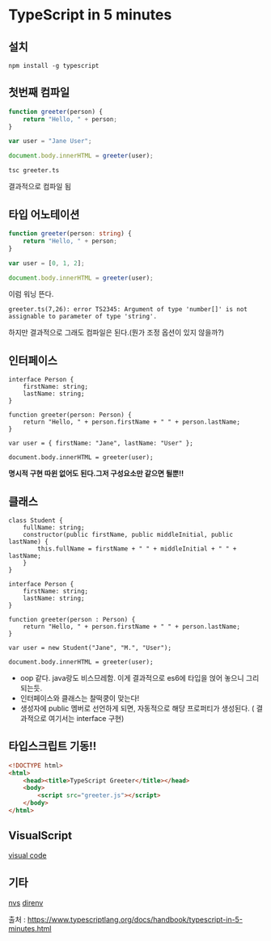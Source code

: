 # TypeScript in 5 minutes

## 설치
```shell
npm install -g typescript
```
## 첫번째 컴파일
```javascript
function greeter(person) {
    return "Hello, " + person;
}

var user = "Jane User";

document.body.innerHTML = greeter(user);
```
```
tsc greeter.ts
```
결과적으로 컴파일 됨
## 타입 어노테이션
```typescript
function greeter(person: string) {
    return "Hello, " + person;
}

var user = [0, 1, 2];

document.body.innerHTML = greeter(user);
```
이럼 워닝 뜬다.
```
greeter.ts(7,26): error TS2345: Argument of type 'number[]' is not assignable to parameter of type 'string'.
```
하지만 결과적으로 그래도 컴파일은 된다.(뭔가 조정 옵션이 있지 않을까?)
## 인터페이스
````
interface Person {
    firstName: string;
    lastName: string;
}

function greeter(person: Person) {
    return "Hello, " + person.firstName + " " + person.lastName;
}

var user = { firstName: "Jane", lastName: "User" };

document.body.innerHTML = greeter(user);

````
**명시적 구현 따윈 없어도 된다.그저 구성요소만 같으면 될뿐!!**
## 클래스
```
class Student {
    fullName: string;
    constructor(public firstName, public middleInitial, public lastName) {
        this.fullName = firstName + " " + middleInitial + " " + lastName;
    }
}

interface Person {
    firstName: string;
    lastName: string;
}

function greeter(person : Person) {
    return "Hello, " + person.firstName + " " + person.lastName;
}

var user = new Student("Jane", "M.", "User");

document.body.innerHTML = greeter(user);
```
* oop 같다. java랑도 비스므레함. 이게 결과적으로 es6에 타입을 얹어 놓으니 그리되는듯.
* 인터페이스와 클래스는 찰떡쿵이 맞는다!
* 생성자에 public 멤버로 선언하게 되면, 자동적으로 해당 프로퍼티가 생성된다. 
( 결과적으로 여기서는 interface 구현)
## 타입스크립트 기동!!
```html
<!DOCTYPE html>
<html>
    <head><title>TypeScript Greeter</title></head>
    <body>
        <script src="greeter.js"></script>
    </body>
</html>

```
## VisualScript
[visual code](https://code.visualstudio.com/)

## 기타
[nvs](https://github.com/jasongin/nvs)
[direnv](https://direnv.net/)

출처 : https://www.typescriptlang.org/docs/handbook/typescript-in-5-minutes.html